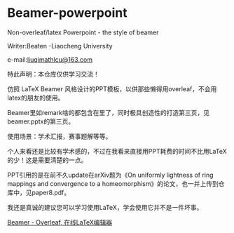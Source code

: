 # Beamer-powerpoint

Non-overleaf/latex Powerpoint - the style of beamer

Writer:Beaten -Liaocheng University 

e-mail:liuqimathlcu@163.com

特此声明：本仓库仅供学习交流！

仿照 LaTeX Beamer 风格设计的PPT模板，以供那些懒得用overleaf，不会用latex的朋友的使用。

Beamer里如remark啥的都包含在里了，同时极具创造性的打造第三页，见beamer.pptx的第三页。

使用场景：学术汇报，赛事题解等等。

个人来看还是比较有学术感的，不过在我看来直接用PPT耗费的时间不比用LaTeX的少！这是需要清楚的一点。

PPT引用的是在前不久update在arXiv题为《On uniformly lightness of ring mappings and convergence to a homeomorphism》的论文，也一并上传到仓库中，见paper8.pdf。

我还是真诚的建议您可以学习使用LaTeX，学会使用它并不是一件坏事。

[Beamer - Overleaf, 在线LaTeX编辑器](https://cn.overleaf.com/learn/latex/Beamer%23Creating_a_table_of_contents)

